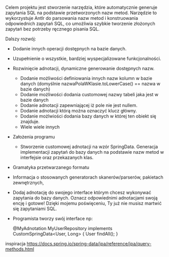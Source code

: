 Celem projektu jest stworzenie narzędzia,
które automatycznie generuje zapytania SQL na
podstawie przetworzonych nazw metod. Narzędzie to wykorzystuje Antlr
do parsowania nazw metod i konstruowania odpowiednich zapytań SQL,
co umożliwia szybkie tworzenie złożonych zapytań bez potrzeby ręcznego pisania SQL.




Dalszy rozwój:
- Dodanie innych operacji dostępnych na bazie danych.
- Uzupełnienie o wszystkie, bardziej wyspecjalizowane funkcjonalności.
- Rozwinięcie adnotacji, dynamiczne generowanie dostępnych nazw.
    - Dodanie możliwości definiowania innych nazw kolumn w bazie danych (domyślnie nazwaPolaWKlasie.toLowerCase() == nazwa w bazie danych)
    - Dodanie możliwości dodania customowej nazwy tabeli jaka jest w bazie danych
    - Dodanie adnotacji zapewniającej iż pole nie jest nullem.
    - Dodanie adnotacji którą można oznaczyć klucz główny.
    - Dodanie możlwiości dodania bazy danych w której ten obiekt się znajduje.
    - Wiele wiele innych


- Założenia programu
    - Stworzenie customowej adnotacji na wzór SpringData. Generacja implementacji zapytań do bazy danych na podstawie nazw metod w interfejsie oraz przekazanych klas.
- Gramatyka przetwarzanego formatu
- Informacja o stosowanych generatorach skanerów/parserów, pakietach zewnętrznych,
- Dodaj adnotację do swojego interface którym chcesz wykonywać zapytania do bazy danych. Oznacz odpowiednimi adnotacjami swoją encję i gotowe! Dzięki mojemu poświęceniu, Ty już nie musisz martwić się zapytaniami SQL.
- Programista tworzy swój interface np:

  @MyAdnotation
  MyUserRepository implements CustomSpringData<User, Long> {
  User findAll();
  }

inspiracja
https://docs.spring.io/spring-data/jpa/reference/jpa/query-methods.html
